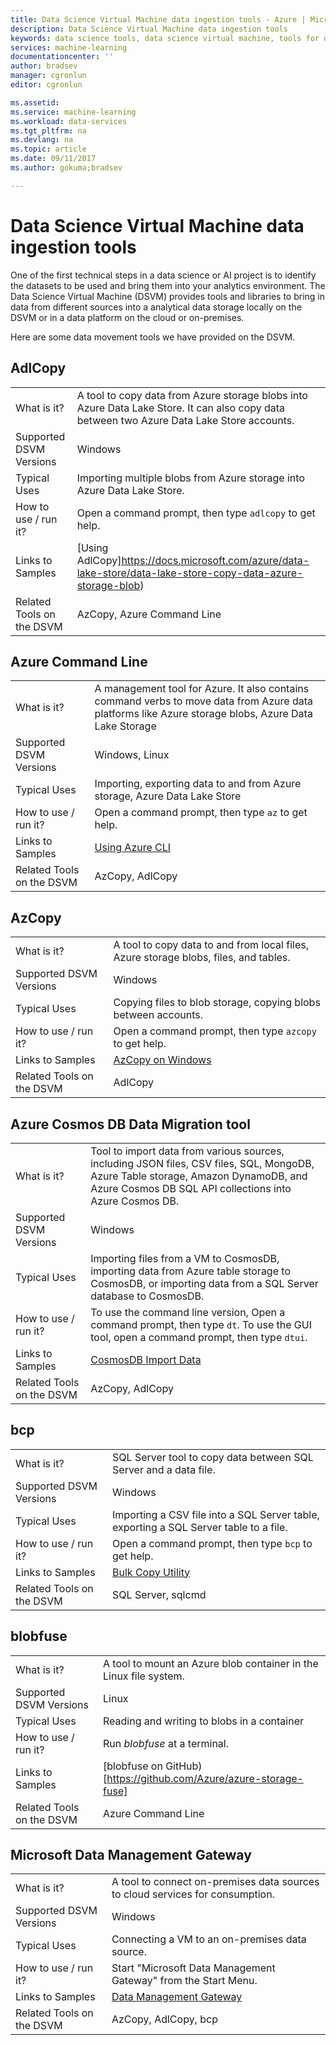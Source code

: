 ```yaml
---
title: Data Science Virtual Machine data ingestion tools - Azure | Microsoft Docs
description: Data Science Virtual Machine data ingestion tools
keywords: data science tools, data science virtual machine, tools for data science, linux data science
services: machine-learning
documentationcenter: ''
author: bradsev
manager: cgronlun
editor: cgronlun

ms.assetid: 
ms.service: machine-learning
ms.workload: data-services
ms.tgt_pltfrm: na
ms.devlang: na
ms.topic: article
ms.date: 09/11/2017
ms.author: gokuma;bradsev

---
```


# Data Science Virtual Machine data ingestion tools

One of the first technical steps in a data science or AI project is to identify the datasets to be used and bring them into your analytics environment. The Data Science Virtual Machine (DSVM) provides tools and libraries to bring in data from different sources into a analytical data storage locally on the DSVM or in a data platform on the cloud or on-premises. 

Here are some data movement tools we have provided on the DSVM. 

## AdlCopy

|    |           |
| ------------- | ------------- |
| What is it?   | A tool to copy data from Azure storage blobs into Azure Data Lake Store. It can also copy data between two Azure Data Lake Store accounts.      |
| Supported DSVM Versions      | Windows      |
| Typical Uses      | Importing multiple blobs from Azure storage into Azure Data Lake Store.      |
|  How to use / run it?    |   Open a command prompt, then type `adlcopy` to get help.    |
| Links to Samples      | [Using AdlCopy]https://docs.microsoft.com/azure/data-lake-store/data-lake-store-copy-data-azure-storage-blob)      |
| Related Tools on the DSVM      | AzCopy, Azure Command Line     |

## Azure Command Line

|    |           |
| ------------- | ------------- |
| What is it?   | A management tool for Azure. It also contains command verbs to move data from Azure data platforms like Azure storage blobs, Azure Data Lake Storage     |
| Supported DSVM Versions      | Windows, Linux     |
| Typical Uses      | Importing, exporting data to and from Azure storage, Azure Data Lake Store      |
|  How to use / run it?    |   Open a command prompt, then type `az` to get help.    |
| Links to Samples      | [Using Azure CLI](https://docs.microsoft.com/cli/azure/reference-index?viee-cli-latest)     |
| Related Tools on the DSVM      | AzCopy, AdlCopy      |


## AzCopy

|    |           |
| ------------- | ------------- |
| What is it?   | A tool to copy data to and from local files, Azure storage blobs, files, and tables.      |
| Supported DSVM Versions      | Windows      |
| Typical Uses      | Copying files to blob storage, copying blobs between accounts.      |
|  How to use / run it?    |   Open a command prompt, then type `azcopy` to get help.    |
| Links to Samples      | [AzCopy on Windows](https://docs.microsoft.com/azure/storage/common/storage-use-azcopy)      |
| Related Tools on the DSVM      | AdlCopy     |


## Azure Cosmos DB Data Migration tool

|    |           |
| ------------- | ------------- |
| What is it?   | Tool to import data from various sources, including JSON files, CSV files, SQL, MongoDB, Azure Table storage, Amazon DynamoDB, and Azure Cosmos DB SQL API collections into Azure Cosmos DB.      |
| Supported DSVM Versions      | Windows      |
| Typical Uses      | Importing files from a VM to CosmosDB, importing data from Azure table storage to CosmosDB, or importing data from a SQL Server database to CosmosDB.     |
|  How to use / run it?    |   To use the command line version, Open a command prompt, then type `dt`. To use the GUI tool, open a command prompt, then type `dtui`.    |
| Links to Samples      | [CosmosDB Import Data](https://docs.microsoft.com/azure/cosmos-db/import-data)      |
| Related Tools on the DSVM      | AzCopy, AdlCopy      |


## bcp

|    |           |
| ------------- | ------------- |
| What is it?   | SQL Server tool to copy data between SQL Server and a data file.      |
| Supported DSVM Versions      | Windows      |
| Typical Uses      | Importing a CSV file into a SQL Server table, exporting a SQL Server table to a file.      |
|  How to use / run it?    |   Open a command prompt, then type `bcp` to get help.    |
| Links to Samples      | [Bulk Copy Utility](https://docs.microsoft.com/sql/tools/bcp-utility)      |
| Related Tools on the DSVM      | SQL Server, sqlcmd      |

## blobfuse

|    |           |
| ------------- | ------------- |
| What is it?   | A tool to mount an Azure blob container in the Linux file system.      |
| Supported DSVM Versions      | Linux      |
| Typical Uses      | Reading and writing to blobs in a container      |
|  How to use / run it?    |   Run _blobfuse_ at a terminal.    |
| Links to Samples      | [blobfuse on GitHub)[https://github.com/Azure/azure-storage-fuse]      |
| Related Tools on the DSVM      | Azure Command Line      |


## Microsoft Data Management Gateway

|    |           |
| ------------- | ------------- |
| What is it?   | A tool to connect on-premises data sources to cloud services for consumption.      |
| Supported DSVM Versions      | Windows      |
| Typical Uses      | Connecting a VM to an on-premises data source.      |
|  How to use / run it?    |   Start "Microsoft Data Management Gateway" from the Start Menu.    |
| Links to Samples      | [Data Management Gateway](https://msdn.microsoft.com/library/dn879362.aspx)      |
| Related Tools on the DSVM      | AzCopy, AdlCopy, bcp    |
